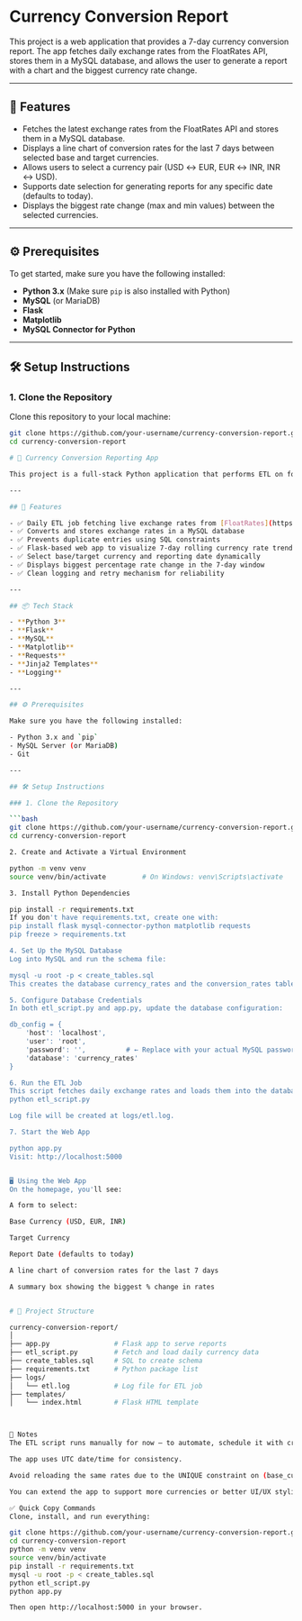 # Currency Conversion Report

This project is a web application that provides a 7-day currency conversion report. The app fetches daily exchange rates from the FloatRates API, stores them in a MySQL database, and allows the user to generate a report with a chart and the biggest currency rate change.

---

## 🚀 Features
- Fetches the latest exchange rates from the FloatRates API and stores them in a MySQL database.
- Displays a line chart of conversion rates for the last 7 days between selected base and target currencies.
- Allows users to select a currency pair (USD ↔ EUR, EUR ↔ INR, INR ↔ USD).
- Supports date selection for generating reports for any specific date (defaults to today).
- Displays the biggest rate change (max and min values) between the selected currencies.

---

## ⚙️ Prerequisites

To get started, make sure you have the following installed:

- **Python 3.x** (Make sure `pip` is also installed with Python)
- **MySQL** (or MariaDB)
- **Flask**
- **Matplotlib**
- **MySQL Connector for Python**

---

## 🛠️ Setup Instructions

### 1. Clone the Repository

Clone this repository to your local machine:

```bash
git clone https://github.com/your-username/currency-conversion-report.git
cd currency-conversion-report

# 💱 Currency Conversion Reporting App

This project is a full-stack Python application that performs ETL on foreign exchange rates, stores them in a MySQL database, and provides a web-based interface for generating a rolling 7-day currency conversion report.

---

## 🚀 Features

- ✅ Daily ETL job fetching live exchange rates from [FloatRates](https://www.floatrates.com/json-feeds.html)
- ✅ Converts and stores exchange rates in a MySQL database
- ✅ Prevents duplicate entries using SQL constraints
- ✅ Flask-based web app to visualize 7-day rolling currency rate trends
- ✅ Select base/target currency and reporting date dynamically
- ✅ Displays biggest percentage rate change in the 7-day window
- ✅ Clean logging and retry mechanism for reliability

---

## 📦 Tech Stack

- **Python 3**
- **Flask**
- **MySQL**
- **Matplotlib**
- **Requests**
- **Jinja2 Templates**
- **Logging**

---

## ⚙️ Prerequisites

Make sure you have the following installed:

- Python 3.x and `pip`
- MySQL Server (or MariaDB)
- Git

---

## 🛠️ Setup Instructions

### 1. Clone the Repository

```bash
git clone https://github.com/your-username/currency-conversion-report.git
cd currency-conversion-report

2. Create and Activate a Virtual Environment

python -m venv venv
source venv/bin/activate         # On Windows: venv\Scripts\activate

3. Install Python Dependencies

pip install -r requirements.txt
If you don't have requirements.txt, create one with:
pip install flask mysql-connector-python matplotlib requests
pip freeze > requirements.txt

4. Set Up the MySQL Database
Log into MySQL and run the schema file:

mysql -u root -p < create_tables.sql
This creates the database currency_rates and the conversion_rates table.

5. Configure Database Credentials
In both etl_script.py and app.py, update the database configuration:

db_config = {
    'host': 'localhost',
    'user': 'root',
    'password': '',          # ← Replace with your actual MySQL password
    'database': 'currency_rates'
}

6. Run the ETL Job
This script fetches daily exchange rates and loads them into the database. Run it manually (or later via a cron job):
python etl_script.py

Log file will be created at logs/etl.log.

7. Start the Web App

python app.py
Visit: http://localhost:5000


🖥️ Using the Web App
On the homepage, you'll see:

A form to select:

Base Currency (USD, EUR, INR)

Target Currency

Report Date (defaults to today)

A line chart of conversion rates for the last 7 days

A summary box showing the biggest % change in rates


# 📁 Project Structure

currency-conversion-report/
│
├── app.py                # Flask app to serve reports
├── etl_script.py         # Fetch and load daily currency data
├── create_tables.sql     # SQL to create schema
├── requirements.txt      # Python package list
├── logs/
│   └── etl.log           # Log file for ETL job
├── templates/
│   └── index.html        # Flask HTML template



📌 Notes
The ETL script runs manually for now — to automate, schedule it with cron (Linux/Mac) or Task Scheduler (Windows).

The app uses UTC date/time for consistency.

Avoid reloading the same rates due to the UNIQUE constraint on (base_currency, target_currency, date).

You can extend the app to support more currencies or better UI/UX styling.

✅ Quick Copy Commands
Clone, install, and run everything:

git clone https://github.com/your-username/currency-conversion-report.git
cd currency-conversion-report
python -m venv venv
source venv/bin/activate
pip install -r requirements.txt
mysql -u root -p < create_tables.sql
python etl_script.py
python app.py

Then open http://localhost:5000 in your browser.


